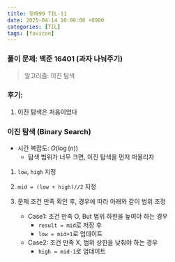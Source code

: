 ```yaml
---
title: 항해99 TIL-11
date: 2025-04-14 10:00:00 +0900
categories: [TIL]
tags: [favicon]
---
```


### 풀이 문제: 백준 16401 (과자 나눠주기)
> 알고리즘: 이진 탐색

### 후기: 
1. 이진 탐색은 처음이었다

### 이진 탐색 (Binary Search)
- 시간 복잡도: $O(\log(n))$
  - 탐색 범위가 너무 크면, 이진 탐색을 먼저 떠올리자
1. `low`, `high` 지정
2. `mid = (low + high)//2` 지정
3. 문제 조건 만족 확인 후, 경우에 따라 아래와 같이 범위 조정
   
   - Case1: 조건 만족 O, But 범위 하한을 높여야 하는 경우
     - `result = mid`로 저장 후
     - `low = mid+1`로 업데이트
   - Case2: 조건 만족 X, 범위 상한을 낮춰야 하는 경우
     - `high = mid-1`로 업데이트
